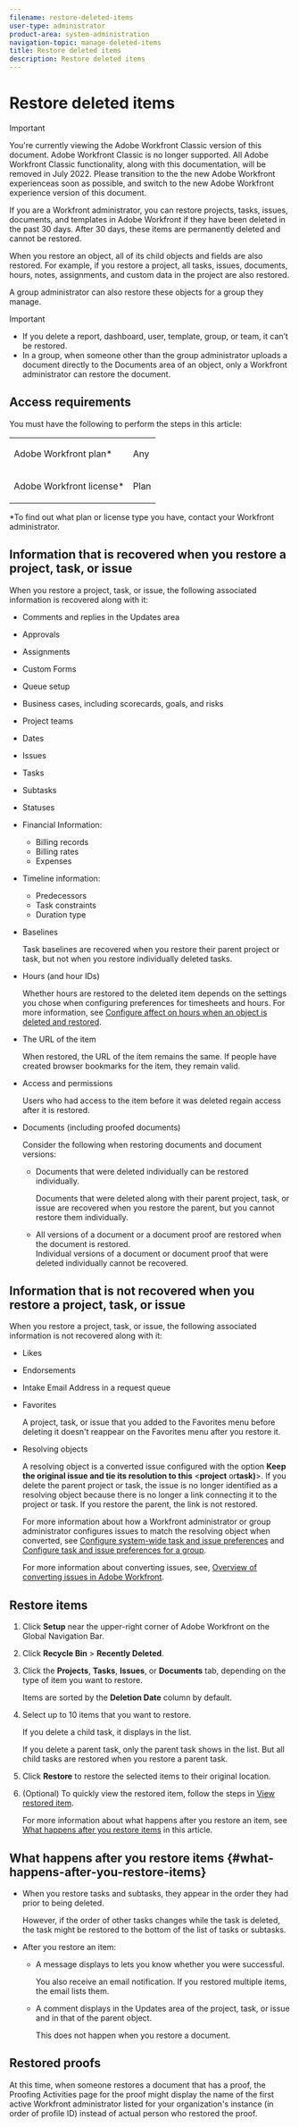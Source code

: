 ```yaml
---
filename: restore-deleted-items
user-type: administrator
product-area: system-administration
navigation-topic: manage-deleted-items
title: Restore deleted items
description: Restore deleted items
---
```


# Restore deleted items

>[!IMPORTANT]
>
>You're currently viewing the Adobe Workfront Classic version of this document. Adobe Workfront Classic is no longer supported. All Adobe Workfront Classic functionality, along with this documentation, will be removed in July 2022. Please transition to the the new Adobe Workfront experienceas soon as possible, and switch to the new Adobe Workfront experience version of this document.

<!--
<p style="color: #ff1493;" data-mc-conditions="QuicksilverOrClassic.Draft mode">**DON'T DELETE, DRAFT OR HIDE THIS ARTICLE. IT IS LINKED TO THE PRODUCT, THROUGH THE CONTEXT SENSITIVE HELP LINKS. **</p>
-->

If you are a Workfront administrator, you can restore projects, tasks, issues, documents, and templates in Adobe Workfront if they have been deleted in the past 30 days. After 30 days, these items are permanently deleted and cannot be restored.

When you restore an object, all of its child objects and fields are also restored. For example, if you restore a project, all tasks, issues, documents, hours, notes, assignments, and custom data in the project are also restored.

A group administrator can also restore these objects for a group they manage.

>[!IMPORTANT]
>
>* If you delete a report, dashboard, user, template, group, or team, it can’t be restored.
>* In a group, when someone other than the group administrator uploads a document directly to the Documents area of an object, only a Workfront administrator can restore the document.
>

## Access requirements

You must have the following to perform the steps in this article:

<table cellspacing="0"> 
 <col> 
 <col> 
 <tbody> 
  <tr> 
   <td role="rowheader">Adobe Workfront plan*</td> 
   <td> <p>Any</p> </td> 
  </tr> 
  <tr> 
   <td role="rowheader">Adobe Workfront license*</td> 
   <td> <p>Plan </p> </td> 
  </tr> 
 </tbody> 
</table>

&#42;To find out what plan or license type you have, contact your Workfront administrator.

## Information that is recovered when you restore a project, task, or issue

When you restore a project, task, or issue, the following associated information is recovered along with it:

* Comments and replies in the Updates area
* Approvals
* Assignments
* Custom Forms
* Queue setup
* Business cases, including scorecards, goals, and risks
* Project teams
* Dates
* Issues
* Tasks
* Subtasks
* Statuses
* Financial Information:

   * Billing records
   * Billing rates
   * Expenses

* Timeline information:

   * Predecessors
   * Task constraints
   * Duration type

* Baselines

  Task baselines are recovered when you restore their parent project or task, but not&nbsp;when you restore individually deleted tasks.

* Hours (and hour IDs)

  Whether hours are restored to the deleted item depends on the settings you chose when configuring preferences for timesheets and hours. For more information, see [Configure affect on hours when an object is deleted and restored](../../../administration-and-setup/manage-workfront/manage-deleted-items/configure-how-hours-affected-when-obj-deleted-restored.md).

* The URL of the&nbsp;item

  When restored, the URL of the item&nbsp;remains the same. If people have created browser bookmarks for the item, they&nbsp;remain valid.

* Access and permissions

  Users who had access to the item&nbsp;before it was deleted regain access after it is restored.

* Documents (including proofed documents)

  Consider the following when restoring documents and document versions:

   * Documents that were deleted individually can be restored individually.

     Documents that were deleted along with their parent project, task, or issue are recovered when you restore the parent, but you cannot restore them individually. 
   
   * All versions of a document or a document proof are restored when the document is restored.  
     Individual versions of a document or document proof that were deleted individually cannot be recovered.

## Information that is not recovered when you restore a project, task, or issue

When you restore a project, task, or issue, the following associated information is not recovered along with it:

* Likes
* Endorsements
* Intake Email Address in a request queue
* Favorites

  A project, task, or issue that you added to the Favorites menu before deleting it doesn't reappear on the Favorites menu after you restore it.

* Resolving objects

  A resolving object is a converted issue configured with the option **Keep the original issue and tie its resolution to this** <**project** or**task)**>. If you delete the parent project or task, the issue is no longer identified as a resolving object because there is no longer a link connecting it to the project or task. If you restore the parent, the link is not restored.

  For more information about how a Workfront administrator or group administrator configures issues to match the resolving object when converted, see [Configure system-wide task and issue preferences](../../../administration-and-setup/set-up-workfront/configure-system-defaults/set-task-issue-preferences.md) and [Configure task and issue preferences for a group](../../../administration-and-setup/manage-groups/create-and-manage-groups/configure-task-issue-preferences-group.md).

  For more information about converting issues, see, [Overview of converting issues in Adobe Workfront](../../../manage-work/issues/convert-issues/convert-issues.md).

## Restore items

1. Click **Setup** near the upper-right corner of Adobe Workfront on the Global Navigation Bar.
1. Click **Recycle Bin** > **Recently Deleted**.
1. Click the **Projects**, **Tasks**, **Issues**, or **Documents** tab, depending on the type of item you want to restore.

   Items are sorted by the **Deletion Date** column by default.

1. Select up to 10 items that you want to restore.

   If you delete a child task, it displays in the list.

   If you delete a parent task, only the parent task shows in the list. But all child tasks are restored when you restore a parent task.

1. Click **Restore** to restore the selected items to their original location.
1. (Optional) To quickly view the restored item, follow the steps in [View restored item](../../../administration-and-setup/manage-workfront/manage-deleted-items/view-restored-items.md).

   For more information about what happens after you restore an item, see [What happens after you restore items](#what-happens-after-you-restore-items) in this article.

## What happens after you restore items {#what-happens-after-you-restore-items}

* When you restore tasks and subtasks, they appear in the order they had prior to being deleted.

  However, if the order of other tasks changes while the task is deleted, the task might be restored to the bottom of the list of tasks or subtasks.

* After you restore an item:

   * A message displays to lets you know whether you were successful.

     You also receive an email notification. If you restored multiple items, the email lists them.
   
   * A comment displays in the Updates area of the project, task, or issue and in that of the parent object.

     This does not happen when you restore a document.

## Restored proofs

At this time, when someone restores a document that has a proof, the Proofing Activities page for the proof might display the name of the first active Workfront administrator listed for your organization's instance (in order of profile ID) instead of actual person who restored the proof.
